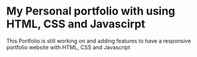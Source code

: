 # My Personal portfolio with using HTML, CSS and Javascirpt
This Portfolio is still working on and adding features to have a responsive portfolio website with HTML, CSS and Javascript
